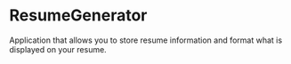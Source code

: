 # ResumeGenerator
Application that allows you to store resume information and format what is displayed on your resume.
